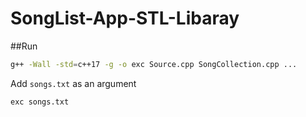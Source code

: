 # SongList-App-STL-Libaray

##Run
```bash
g++ -Wall -std=c++17 -g -o exc Source.cpp SongCollection.cpp ...
```

Add `songs.txt` as an argument

```bash
exc songs.txt
```
